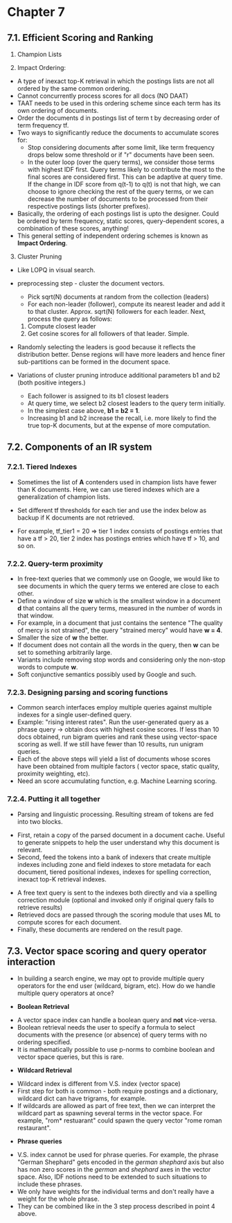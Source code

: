 # Chapter 7

## 7.1. Efficient Scoring and Ranking

1. Champion Lists

2. Impact Ordering:
- A type of inexact top-K retrieval in which the postings lists are not all ordered by the same common ordering.
- Cannot concurrently process scores for all docs (NO DAAT)
- TAAT needs to be used in this ordering scheme since each term has its own ordering of documents.
- Order the documents d in postings list of term t by decreasing order of term frequency tf.
- Two ways to significantly reduce the documents to accumulate scores for:
	* Stop considering documents after some limit, like term frequency drops below some threshold or if "r" documents have been seen.
	* In the outer loop (over the query terms), we consider those terms with highest IDF first. Query terms likely to contribute the most to the final scores are considered first. This can be adaptive at query time. If the change in IDF score from q(t-1) to q(t) is not that high, we can choose to ignore checking the rest of the query terms, or we can decrease the number of documents to be processed from their respective postings lists (shorter prefixes).
- Basically, the ordering of each postings list is upto the designer. Could be ordered by term frequency, static scores, query-dependent scores, a combination of these scores, anything!
- This general setting of independent ordering schemes is known as __Impact Ordering__.

3. Cluster Pruning

- Like LOPQ in visual search.
- preprocessing step - cluster the document vectors.
	* Pick sqrt(N) documents at random from the collection (leaders)
	* For each non-leader (follower), compute its nearest leader and add it to that cluster. Approx. sqrt(N) followers for each leader. Next, process the query as follows:
	1. Compute closest leader
	2. Get cosine scores for all followers of that leader. Simple.
- Randomly selecting the leaders is good because it reflects the distribution better. Dense regions will have more leaders and hence finer sub-partitions can be formed in the document space.

- Variations of cluster pruning introduce additional parameters b1 and b2 (both positive integers.)
	* Each follower is assigned to its b1 closest leaders
	* At query time, we select b2 closest leaders to the query term initially.
	* In the simplest case above, __b1 = b2 = 1__.
	* Increasing b1 and b2 increase the recall, i.e. more likely to find the true top-K documents, but at the expense of more computation.

## 7.2. Components of an IR system

### 7.2.1. Tiered Indexes
- Sometimes the list of __A__ contenders used in champion lists have fewer than K documents. Here, we can use tiered indexes which are a generalization of champion lists.

- Set different tf thresholds for each tier and use the index below as backup if K documents are not retrieved.

- For example, tf_tier1 = 20 => tier 1 index consists of postings entries that have a tf  > 20, tier 2 index has postings entries which have tf > 10, and so on.

### 7.2.2. Query-term proximity
- In free-text queries that we commonly use on Google, we would like to see documents in which the query terms we entered are close to each other. 
- Define a window of size __w__ which is the smallest window in a document __d__ that contains all the query terms, measured in the number of words in that window. 
- For example, in a document that just contains the sentence "The quality of mercy is not strained", the query "strained mercy" would have __w = 4__.
- Smaller the size of __w__ the better.
- If document does not contain all the words in the query, then __w__ can be set to something arbitrarily large.
- Variants include removing stop words and considering only the non-stop words to compute __w__.
- Soft conjunctive semantics possibly used by Google and such.


### 7.2.3. Designing parsing and scoring functions

- Common search interfaces employ multiple queries against multiple indexes for a single user-defined query.
- Example: "rising interest rates". Run the user-generated query as a phrase query -> obtain docs with highest cosine scores. If less than 10 docs obtained, run bigram queries and rank these using vector-space scoring as well. If we still have fewer than 10 results, run unigram queries.
- Each of the above steps will yield a list of documents whose scores have been obtained from multiple factors ( vector space, static quality, proximity weighting, etc).
- Need an score accumulating function, e.g. Machine Learning scoring.

### 7.2.4. Putting it all together
- Parsing and linguistic processing. Resulting stream of tokens are fed into two blocks.
* First, retain a copy of the parsed document in a document cache. Useful to generate snippets to help the user understand why this document is relevant.
* Second, feed the tokens into a bank of indexers that create multiple indexes including zone and field indexes to store metadata for each document, tiered positional indexes, indexes for spelling correction, inexact top-K retrieval indexes.
- A free text query is sent to the indexes both directly and via a spelling correction module (optional and invoked only if original query fails to retrieve results)
- Retrieved docs are passed through the scoring module that uses ML to compute scores for each document.
- Finally, these documents are rendered on the result page.

## 7.3. Vector space scoring and query operator interaction
- In building a search engine, we may opt to provide multiple query operators for the end user (wildcard, bigram, etc). How do we handle multiple query operators at once?

- __Boolean Retrieval__
* A vector space index can handle a boolean query and __not__ vice-versa.
* Boolean retrieval needs the user to specify a formula to select documents with the presence (or absence) of query terms with no ordering specified.
* It is mathematically possible to use p-norms to combine boolean and vector space queries, but this is rare.

- __Wildcard Retrieval__
* Wildcard index is different from V.S. index (vector space)
* First step for both is common - both require postings and a dictionary, wildcard dict can have trigrams, for example.
* If wildcards are allowed as part of free text, then we can interpret the wildcard part as spawning several terms in the vector space. For example, "rom* restuarant" could spawn the query vector "rome roman restaurant".

- __Phrase queries__
* V.S. index cannot be used for phrase queries. For example, the phrase "German Shephard" gets encoded in the _german shephard_ axis but also has non zero scores in the _german_ and _shephard_ axes in the vector space. Also, IDF notions need to be extended to such situations to include these phrases.
* We only have weights for the individual terms and don't really have a weight for the whole phrase. 
* They can be combined like in the 3 step process described in point 4 above.

